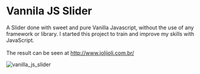 # Vannila JS Slider

A Slider done with sweet and pure Vanilla Javascript, without the use of any framework or library.
I started this project to train and improve my skills with JavaScript.<br><br>
The result can be seen at http://www.jolijoli.com.br/

![vanilla_js_slider](http://www.jolijoli.com.br/wp-content/uploads/2018/03/print_slider.jpg)
